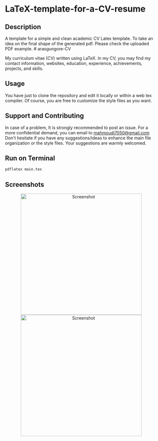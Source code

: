 # LaTeX-template-for-a-CV-resume



## Description

A template for a simple and clean academic CV Latex template. To take an idea on the final shape of the generated pdf. Please check the uploaded PDF example. # arasgungore-CV

My curriculum vitae (CV) written using LaTeX. In my CV, you may find my contact information, websites, education, experience, achievements, projects, and skills.


## Usage
You have just to clone the repository and edit it locally or within a web tex compiler. Of course, you are free to customize the style files as you want.



## Support and Contributing
In case of a problem, It is strongly recommended to post an issue. For a more confidential demand, you can email to mahmoudi7050@gmail.com
<br>
Don't hesitate if you have any suggestions/ideas to enhance the main file organization or the style files. Your suggestions are warmly welcomed.





## Run on Terminal

```sh
pdflatex main.tex
```



## Screenshots

<p align="center">
    <img alt="Screenshot" src="https://raw.githubusercontent.com/arasgungore/arasgungore-CV/main/jpg/CV_page_1.jpg" width="400">
    <img alt="Screenshot" src="https://raw.githubusercontent.com/arasgungore/arasgungore-CV/main/jpg/CV_page_2.jpg" width="400">
</p>



